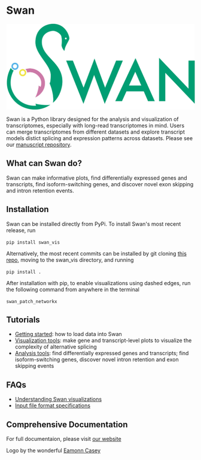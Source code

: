 # Swan

![](.gitbook/assets/swan_logo.png)

Swan is a Python library designed for the analysis and visualization of transcriptomes, especially with long-read transcriptomes in mind. Users can merge transcriptomes from different datasets and explore transcript models distict splicing and expression patterns across datasets. Please see our [manuscript repository](https://github.com/fairliereese/swan_paper).

## What can Swan do?

Swan can make informative plots, find differentially expressed genes and transcripts, find isoform-switching genes, and discover novel exon skipping and intron retention events.

## Installation

Swan can be installed directly from PyPi. To install Swan's most recent release, run

`pip install swan_vis`

Alternatively, the most recent commits can be installed by git cloning [this repo](https://github.com/fairliereese/swan_vis), moving to the swan\_vis directory, and running

`pip install .`

After installation with pip, to enable visualizations using dashed edges, run the following command from anywhere in the terminal

`swan_patch_networkx`

## Tutorials

* [Getting started](tutorials/getting_started.md): how to load data into Swan
* [Visualization tools](tutorials/visualization.md): make gene and transcript-level plots to visualize the complexity of alternative splicing
* [Analysis tools](tutorials/analysis_tools.md): find differentially expressed genes and transcripts; find isoform-switching genes, discover novel intron retention and exon skipping events

## FAQs

* [Understanding Swan visualizations](faqs/understanding_swan_vis.md)
* [Input file format specifications](faqs/file_formats.md)

## Comprehensive Documentation
For full documentaion, please visit [our website](https://freese.gitbook.io/swan/)


Logo by the wonderful [Eamonn Casey](https://www.instagram.com/designsbyeamonn/)

